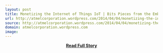```yaml
---
layout: post
title: Monetizing the Internet of Things IoT | Bits Pieces from the Embedded Design World
url: http://atmelcorporation.wordpress.com/2014/04/04/monetizing-the-internet-of-things-iot/
source: http://atmelcorporation.wordpress.com/2014/04/04/monetizing-the-internet-of-things-iot/
domain: atmelcorporation.wordpress.com
image: 
---
```


<p></p>
<center><p><a href="http://atmelcorporation.wordpress.com/2014/04/04/monetizing-the-internet-of-things-iot/" style='padding:25px; font-sze:18px; font-weight: bold;'>Read Full Story</a></p></center>
